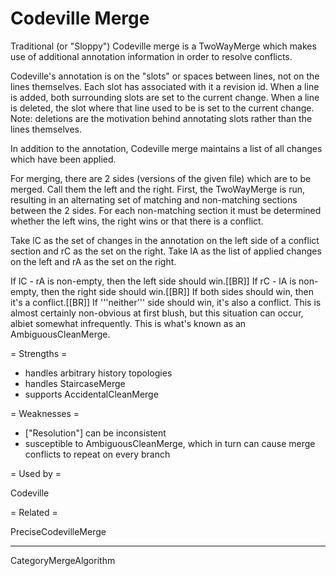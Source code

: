 # Codeville Merge

Traditional (or "Sloppy") Codeville merge is a TwoWayMerge which makes use of additional annotation information in order to resolve conflicts.

Codeville's annotation is on the "slots" or spaces between lines, not on the lines themselves.  Each slot has associated with it a revision id.  When a line is added, both surrounding slots are set to the current change. When a line is deleted, the slot where that line used to be is set to the current change. Note: deletions are the motivation behind annotating slots rather than the lines themselves.

In addition to the annotation, Codeville merge maintains a list of all changes which have been applied.

For merging, there are 2 sides (versions of the given file) which are to be merged. Call them the left and the right. First, the TwoWayMerge is run, resulting in an alternating set of matching and non-matching sections between the 2 sides. For each non-matching section it must be determined whether the left wins, the right wins or that there is a conflict.

Take lC as the set of changes in the annotation on the left side of a conflict section and rC as the set on the right. Take lA as the list of applied changes on the left and rA as the set on the right.

If lC - rA is non-empty, then the left side should win.[[BR]]
If rC - lA is non-empty, then the right side should win.[[BR]]
If both sides should win, then it's a conflict.[[BR]]
If '''neither''' side should win, it's also a conflict. This is almost certainly non-obvious at first blush, but this situation can occur, albiet somewhat infrequently. This is what's known as an AmbiguousCleanMerge.

= Strengths =

 * handles arbitrary history topologies
 * handles StaircaseMerge
 * supports AccidentalCleanMerge

= Weaknesses =

 * ["Resolution"] can be inconsistent
 * susceptible to AmbiguousCleanMerge, which in turn can cause merge conflicts to repeat on every branch

= Used by =

Codeville

= Related =

PreciseCodevilleMerge

----

CategoryMergeAlgorithm
